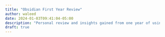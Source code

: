 ```yaml
---
title: "Obsidian First Year Review"
author: waleed
date: 2024-01-03T09:41:04-05:00
description: "Personal review and insights gained from one year of using Obsidian for note-taking and knowledge management, including workflow improvements and lessons learned."
draft: true
---
```



